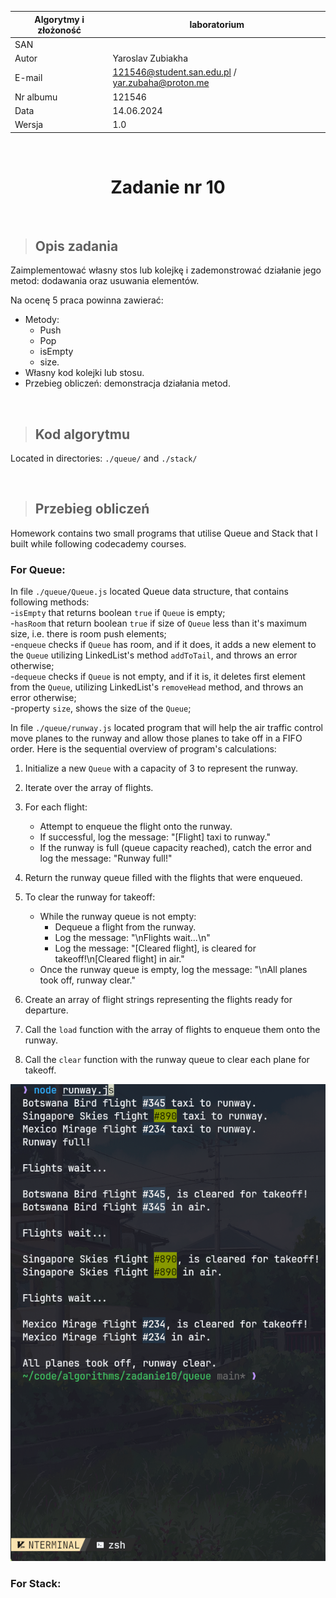 <div align="center">

| Algorytmy i złożoność | laboratorium |
|-----------------------|--------------|
| SAN                   |              |
| Autor                 | Yaroslav Zubiakha |
| E-mail                | 121546@student.san.edu.pl / yar.zubaha@proton.me |
| Nr albumu             | 121546       |
| Data                  | 14.06.2024   |
| Wersja                | 1.0          |

<br>

# **Zadanie nr 10** 

</div>

<br>

> ## Opis zadania
Zaimplementować własny stos lub kolejkę i zademonstrować działanie jego metod: dodawania oraz usuwania elementów.

Na ocenę 5 praca powinna zawierać:
- Metody:
    - Push
    - Pop
    - isEmpty
    - size.
- Własny kod kolejki lub stosu.
- Przebieg obliczeń: demonstracja działania metod.

<br>

> ## Kod algorytmu
Located in directories: `./queue/` and `./stack/`

<br>

> ## Przebieg obliczeń

Homework contains two small programs that utilise Queue and Stack that I built while following codecademy courses.

### For Queue:  

In file `./queue/Queue.js` located Queue data structure, that contains following methods:  
-`isEmpty` that returns boolean `true` if `Queue` is empty;  
-`hasRoom` that return boolean `true` if size of `Queue` less than it's maximum size, i.e. there is room push elements;  
-`enqueue` checks if `Queue` has room, and if it does, it adds a new element to the `Queue` utilizing LinkedList's method `addToTail`, and throws an error otherwise;  
-`dequeue` checks if `Queue` is not empty, and if it is, it deletes first element from the `Queue`, utilizing LinkedList's `removeHead` method, and throws an error otherwise;  
-property `size`, shows the size of the `Queue`;<br>  

In file `./queue/runway.js` located program that will help the air traffic control move planes to the runway and allow those planes to take off in a FIFO order.
Here is the sequential overview of program's calculations:
1. Initialize a new `Queue` with a capacity of 3 to represent the runway.
2. Iterate over the array of flights.
3. For each flight:
   - Attempt to enqueue the flight onto the runway.
   - If successful, log the message: "[Flight] taxi to runway."
   - If the runway is full (queue capacity reached), catch the error and log the message: "Runway full!"
4. Return the runway queue filled with the flights that were enqueued.

5. To clear the runway for takeoff:
   - While the runway queue is not empty:
     - Dequeue a flight from the runway.
     - Log the message: "\nFlights wait...\n"
     - Log the message: "[Cleared flight], is cleared for takeoff!\n[Cleared flight] in air."
   - Once the runway queue is empty, log the message: "\nAll planes took off, runway clear."

6. Create an array of flight strings representing the flights ready for departure.
7. Call the `load` function with the array of flights to enqueue them onto the runway.
8. Call the `clear` function with the runway queue to clear each plane for takeoff.<br>

![runway.js output](./pics/runway_output.png)<br>

### For Stack:

